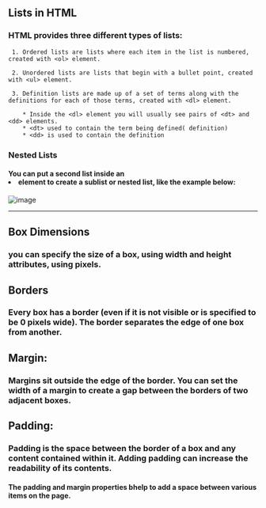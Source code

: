 ## Lists in HTML
### HTML provides three different types of lists:
     1. Ordered lists are lists where each item in the list is numbered, created with <ol> element.

     2. Unordered lists are lists that begin with a bullet point, created with <ul> element.

     3. Definition lists are made up of a set of terms along with the definitions for each of those terms, created with <dl> element.

        * Inside the <dl> element you will usually see pairs of <dt> and <dd> elements.
        * <dt> used to contain the term being defined( definition)
        * <dd> is used to contain the definition

### Nested Lists
#### You can put a second list inside an <li> element to create a sublist or nested list, like the example below: 
![image](https://image.slidesharecdn.com/nestedlists-160529154000/95/nested-lists-in-html-6-638.jpg?cb=1464536505)
___________________________________________________________________________________________________________________________
## Box Dimensions
### you can specify the size of a box, using width and height attributes, using pixels.

## Borders
### Every box has a border (even if it is not visible or is specified to be 0 pixels wide). The border separates the edge of one box from another.
## Margin: 
### Margins sit outside the edge of the border. You can set the width of a margin to create a gap between the borders of two adjacent boxes.
## Padding:
### Padding is the space between the border of a box and any content contained within it. Adding padding can increase the readability of its contents.
#### The padding and margin properties bhelp to add a space between various items on the page.